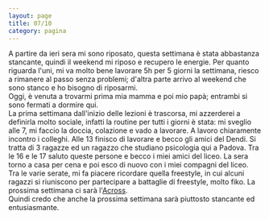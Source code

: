 ```yaml
--- 
layout: page
title: 07/10
category: pagina
---
```


A partire da ieri sera mi sono riposato, questa settimana è stata abbastanza
stancante, quindi il weekend mi riposo e recupero le energie. Per quanto
riguarda l'uni, mi va molto bene lavorare 5h per 5 giorni la settimana, riesco a
rimanere al passo senza problemi; d'altra parte arrivo al weekend che sono
stanco e ho bisogno di riposarmi.  
Oggi, è venuta a trovarmi prima mia mamma e poi mio papà; entrambi si
sono fermati a dormire qui.  
La prima settimana dall'inizio delle lezioni è trascorsa, mi azzerderei a
definirla molto sociale, infatti la routine per tutti i giorni è stata: mi
sveglio alle 7, mi faccio la doccia, colazione e vado a lavorare. A lavoro
chiaramente incontro i colleghi. Alle 13 finisco di lavorare e becco gli amici 
del Dendi. Si tratta di 3 ragazze ed un 
ragazzo che studiano psicologia qui a Padova. Tra le 16 e le 17 saluto queste
persone e becco i miei amici del liceo. La sera torno a casa per cena e poi esco
di nuovo con i miei compagni del liceo.  
Tra le varie serate, mi fa piacere
ricordare quella freestyle, in cui alcuni ragazzi si riuniscono per partecipare
a battaglie di freestyle, molto fiko. La prossima settimana ci sarà
l'[Across](https://www.instagram.com/acrossfestival/).  
Quindi credo che anche la prossima settimana sarà piuttosto stancante ed
entusiasmante.
